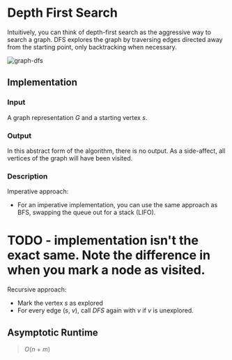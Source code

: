 # Depth First Search

Intuitively, you can think of depth-first search as the aggressive way to search
a graph. DFS explores the graph by traversing edges directed away from the
starting point, only backtracking when necessary.

![graph-dfs](https://www.dropbox.com/s/kc8xzwqupxw5gxt/graph-dfs.jpg?raw=1)

## Implementation

### Input

A graph representation *G* and a starting vertex *s*.

### Output

In this abstract form of the algorithm, there is no output. As a side-affect,
all vertices of the graph will have been visited.

### Description

Imperative approach:
- For an imperative implementation, you can use the same approach as BFS,
  swapping the queue out for a stack (LIFO).

# TODO - implementation isn't the exact same. Note the difference in when you mark a node as visited.

Recursive approach:
- Mark the vertex *s* as explored
- For every edge (*s*, *v*), call *DFS* again with *v* if *v* is unexplored.


## Asymptotic Runtime

> *O*(*n* + *m*)